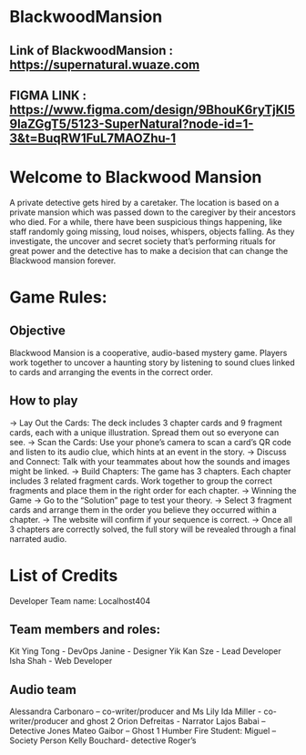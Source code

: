 # BlackwoodMansion
## Link of BlackwoodMansion : https://supernatural.wuaze.com
## FIGMA LINK : https://www.figma.com/design/9BhouK6ryTjKl59laZGgT5/5123-SuperNatural?node-id=1-3&t=BuqRW1FuL7MAOZhu-1

# Welcome to Blackwood Mansion

A private detective gets hired by a caretaker. The location is based on a private mansion which was passed down to the caregiver by their ancestors who died. For a while, there have been suspicious things happening, like staff randomly going missing, loud noises, whispers, objects falling. As they investigate, the uncover and secret society that’s performing rituals for great power and the detective has to make a decision that can change the Blackwood mansion forever. 

# Game Rules:
## Objective
Blackwood Mansion is a cooperative, audio-based mystery game. Players work together to uncover a haunting story by listening to sound clues linked to cards and arranging the events in the correct order.

## How to play
-> Lay Out the Cards: The deck includes 3 chapter cards and 9 fragment cards, each with a unique illustration. Spread them out so everyone can see.
-> Scan the Cards: Use your phone’s camera to scan a card’s QR code and listen to its audio clue, which hints at an event in the story.
-> Discuss and Connect: Talk with your teammates about how the sounds and images might be linked.
-> Build Chapters: The game has 3 chapters. Each chapter includes 3 related fragment cards. Work together to group the correct fragments and place them in the right order for each chapter.
-> Winning the Game
-> Go to the “Solution” page to test your theory.
-> Select 3 fragment cards and arrange them in the order you believe they occurred within a chapter.
-> The website will confirm if your sequence is correct.
-> Once all 3 chapters are correctly solved, the full story will be revealed through a final narrated audio.

# List of Credits
Developer Team name: Localhost404 

## Team members and roles: 
Kit Ying Tong - DevOps 
Janine - Designer 
Yik Kan Sze - Lead Developer 
Isha Shah - Web Developer 

## Audio team
Alessandra Carbonaro – co-writer/producer and Ms Lily 
Ida Miller - co-writer/producer and ghost 2 
Orion Defreitas - Narrator 
Lajos Babai – Detective Jones 
Mateo Gaibor – Ghost 1 
Humber Fire Student: Miguel – Society Person 
Kelly Bouchard- detective Roger’s 
 

